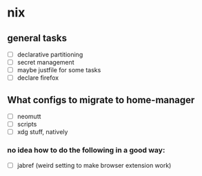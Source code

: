 # nix

## general tasks
- [ ] declarative partitioning
- [ ] secret management
- [ ] maybe justfile for some tasks
- [ ] declare firefox

## What configs to migrate to home-manager
- [ ] neomutt
- [ ] scripts
- [ ] xdg stuff, natively

### no idea how to do the following in a good way: 
- [ ] jabref (weird setting to make browser extension work)
